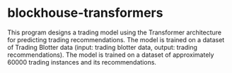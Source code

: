 # blockhouse-transformers
 This program designs a trading model using the Transformer architecture for predicting trading recommendations. The model is trained on a dataset of Trading Blotter data (input: trading blotter data, output: trading recommendations). The model is trained on a dataset of approximately 60000 trading instances and its recommendations. 
